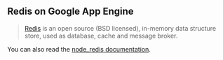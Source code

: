 ## Redis on Google App Engine

> [Redis][1] is an open source (BSD licensed), in-memory data structure store,
used as database, cache and message broker.

You can also read the [node_redis documentation][2].

[1]: http://redis.io/
[2]: https://github.com/NodeRedis/node_redis
